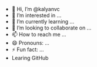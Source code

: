 - 👋 Hi, I’m @kalyanvc
- 👀 I’m interested in ...
- 🌱 I’m currently learning ...
- 💞️ I’m looking to collaborate on ...
- 📫 How to reach me ...
- 😄 Pronouns: ...
- ⚡ Fun fact: ...
- Learing GitHub

<!---
kalyanvc/kalyanvc is a ✨ special ✨ repository because its `README.md` (this file) appears on your GitHub profile.
You can click the Preview link to take a look at your changes.
--->
